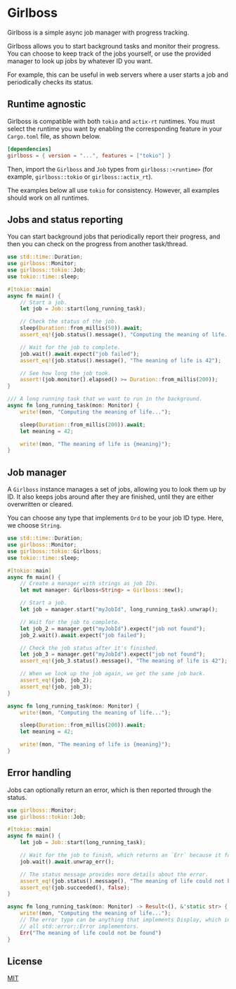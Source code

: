 # Girlboss

Girlboss is a simple async job manager with progress tracking.

Girlboss allows you to start background tasks and monitor their progress. You can choose to keep track of the jobs yourself, or use the provided manager to look up jobs by whatever ID you want.

For example, this can be useful in web servers where a user starts a job and periodically checks its status.

## Runtime agnostic

Girlboss is compatible with both `tokio` and `actix-rt` runtimes. You must select the runtime you want by enabling the corresponding feature in your `Cargo.toml` file, as shown below.

```toml
[dependencies]
girlboss = { version = "...", features = ["tokio"] }
```

Then, import the `Girlboss` and `Job` types from `girlboss::<runtime>` (for example, `girlboss::tokio` or `girlboss::actix_rt`).

The examples below all use `tokio` for consistency. However, all examples should work on all runtimes.

## Jobs and status reporting

You can start background jobs that periodically report their progress, and then you can check on the progress from another task/thread.

```rust
use std::time::Duration;
use girlboss::Monitor;
use girlboss::tokio::Job;
use tokio::time::sleep;

#[tokio::main]
async fn main() {
    // Start a job.
    let job = Job::start(long_running_task);

    // Check the status of the job.
    sleep(Duration::from_millis(50)).await;
    assert_eq!(job.status().message(), "Computing the meaning of life...");

    // Wait for the job to complete.
    job.wait().await.expect("job failed");
    assert_eq!(job.status().message(), "The meaning of life is 42");

    // See how long the job took.
    assert!(job.monitor().elapsed() >= Duration::from_millis(200));
}

/// A long running task that we want to run in the background.
async fn long_running_task(mon: Monitor) {
    write!(mon, "Computing the meaning of life...");

    sleep(Duration::from_millis(200)).await;
    let meaning = 42;

    write!(mon, "The meaning of life is {meaning}");
}
```

## Job manager

A `Girlboss` instance manages a set of jobs, allowing you to look them up by ID. It also keeps jobs around after they are finished, until they are either overwritten or cleared.

You can choose any type that implements `Ord` to be your job ID type. Here, we choose `String`.

```rust
use std::time::Duration;
use girlboss::Monitor;
use girlboss::tokio::Girlboss;
use tokio::time::sleep;

#[tokio::main]
async fn main() {
    // Create a manager with strings as job IDs.
    let mut manager: Girlboss<String> = Girlboss::new();

    // Start a job.
    let job = manager.start("myJobId", long_running_task).unwrap();

    // Wait for the job to complete.
    let job_2 = manager.get("myJobId").expect("job not found");
    job_2.wait().await.expect("job failed");

    // Check the job status after it's finished.
    let job_3 = manager.get("myJobId").expect("job not found");
    assert_eq!(job_3.status().message(), "The meaning of life is 42");

    // When we look up the job again, we get the same job back.
    assert_eq!(job, job_2);
    assert_eq!(job, job_3);
}

async fn long_running_task(mon: Monitor) {
    write!(mon, "Computing the meaning of life...");

    sleep(Duration::from_millis(200)).await;
    let meaning = 42;

    write!(mon, "The meaning of life is {meaning}");
}
```

## Error handling

Jobs can optionally return an error, which is then reported through the status.

```rust
use girlboss::Monitor;
use girlboss::tokio::Job;

#[tokio::main]
async fn main() {
    let job = Job::start(long_running_task);

    // Wait for the job to finish, which returns an `Err` because it failed.
    job.wait().await.unwrap_err();

    // The status message provides more details about the error.
    assert_eq!(job.status().message(), "The meaning of life could not be found");
    assert_eq!(job.succeeded(), false);
}

async fn long_running_task(mon: Monitor) -> Result<(), &'static str> {
    write!(mon, "Computing the meaning of life...");
    // The error type can be anything that implements Display, which includes
    // all std::error::Error implementors.
    Err("The meaning of life could not be found")
}
```

## License

[MIT](./LICENSE)
